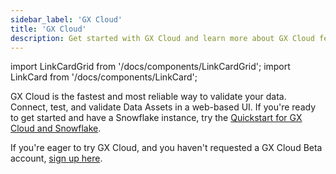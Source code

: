 ```yaml
---
sidebar_label: 'GX Cloud'
title: 'GX Cloud'
description: Get started with GX Cloud and learn more about GX Cloud features and functionality.
---
```


import LinkCardGrid from '/docs/components/LinkCardGrid';
import LinkCard from '/docs/components/LinkCard';

<p class="DocItem__header-description">GX Cloud is the fastest and most reliable way to validate your data. Connect, test, and validate Data Assets in a web-based UI. If you're ready to get started and have a Snowflake instance, try the <a href='/docs/cloud/quickstarts/snowflake_quickstart'>Quickstart for GX Cloud and Snowflake</a>.

If you're eager to try GX Cloud, and you haven't requested a GX Cloud Beta account, <a href='https://greatexpectations.io/cloud'>sign up here</a>.
</p>



<LinkCardGrid>
  <LinkCard topIcon label="Set up GX Cloud" description="To get the most from GX Cloud, configure your environment first." href="/docs/cloud/set_up_gx_cloud" icon="/img/small_gx_logo.png" />
  <LinkCard topIcon label="Quickstarts" description="Quickly connect GX Cloud to Data Assets stored on your Snowflake instance." href="/docs/cloud/quickstarts/snowflake_quickstart" icon="/img/small_gx_logo.png" />
  <LinkCard topIcon label="Manage Data Assets" description="Create, edit, or delete a Data Asset." href="/docs/cloud/data_assets/manage_data_assets" icon="/img/small_gx_logo.png" />
  <LinkCard topIcon label="Manage Expectations" description="Create, edit, or delete an Expectation." href="/docs/cloud/expectations/manage_expectations" icon="/img/small_gx_logo.png" />
  <LinkCard topIcon label="Manage Validations" description="Run a Validation, or view the Validation run history." href="/docs/cloud/validations/manage_validations" icon="/img/small_gx_logo.png" />
  <LinkCard topIcon label="Manage Checkpoints" description="Add, run, edit, or delete a Checkpoint." href="/docs/cloud/checkpoints/manage_checkpoints" icon="/img/small_gx_logo.png" />
  <LinkCard topIcon label="Manage users and access tokens" description="Manage GX Cloud users and access tokens." href="/docs/cloud/users/manage_users" icon="/img/small_gx_logo.png" />
</LinkCardGrid>